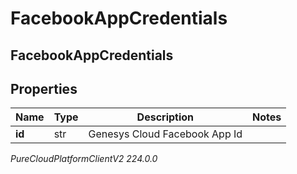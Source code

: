 # FacebookAppCredentials

## FacebookAppCredentials

## Properties

|Name | Type | Description | Notes|
|------------ | ------------- | ------------- | -------------|
| **id** | str | Genesys Cloud Facebook App Id | |



_PureCloudPlatformClientV2 224.0.0_

